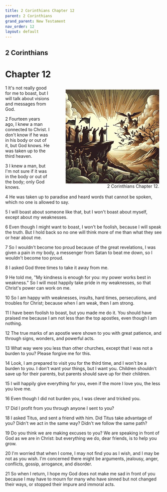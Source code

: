```yaml
---
title: 2 Corinthians Chapter 12
parent: 2 Corinthians
grand_parent: New Testament
nav_order: 12
layout: default
---
```


## 2 Corinthians

# Chapter 12

<figure style="float: right; margin-right: 10px;">
    <img src="/assets/Image/2 Corinthians/500/12.jpg" alt="2 Corinthians Chapter 12" style="width: 300px; height: 300px; float: right;padding-left: 10px;"/>
    <figcaption style="clear: both;text-align: right;">2 Corinthians Chapter 12.</figcaption>
</figure>
1 It's not really good for me to boast, but I will talk about visions and messages from God.

2 Fourteen years ago, I knew a man connected to Christ. I don't know if he was in his body or out of it, but God knows. He was taken up to the third heaven.

3 I knew a man, but I'm not sure if it was in the body or out of the body; only God knows.

4 He was taken up to paradise and heard words that cannot be spoken, which no one is allowed to say.

5 I will boast about someone like that, but I won't boast about myself, except about my weaknesses.

6 Even though I might want to boast, I won't be foolish, because I will speak the truth. But I hold back so no one will think more of me than what they see or hear about me.

7 So I wouldn't become too proud because of the great revelations, I was given a pain in my body, a messenger from Satan to beat me down, so I wouldn't become too proud.

8 I asked God three times to take it away from me.

9 He told me, "My kindness is enough for you: my power works best in weakness." So I will most happily take pride in my weaknesses, so that Christ's power can work on me.

10 So I am happy with weaknesses, insults, hard times, persecutions, and troubles for Christ; because when I am weak, then I am strong.

11 I have been foolish to boast, but you made me do it. You should have praised me because I am not less than the top apostles, even though I am nothing.

12 The true marks of an apostle were shown to you with great patience, and through signs, wonders, and powerful acts.

13 What way were you less than other churches, except that I was not a burden to you? Please forgive me for this.

14 Look, I am prepared to visit you for the third time, and I won't be a burden to you. I don't want your things, but I want you. Children shouldn't save up for their parents, but parents should save up for their children.

15 I will happily give everything for you, even if the more I love you, the less you love me.

16 Even though I did not burden you, I was clever and tricked you.

17 Did I profit from you through anyone I sent to you?

18 I asked Titus, and sent a friend with him. Did Titus take advantage of you? Didn't we act in the same way? Didn't we follow the same path?

19 Do you think we are making excuses to you? We are speaking in front of God as we are in Christ: but everything we do, dear friends, is to help you grow.

20 I'm worried that when I come, I may not find you as I wish, and I may be not as you wish. I'm concerned there might be arguments, jealousy, anger, conflicts, gossip, arrogance, and disorder.

21 So when I return, I hope my God does not make me sad in front of you because I may have to mourn for many who have sinned but not changed their ways, or stopped their impure and immoral acts.


